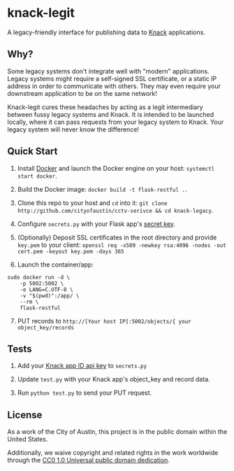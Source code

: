 #  knack-legit

A legacy-friendly interface for publishing data to [Knack](http://knack.com) applications.

## Why?

Some legacy systems don't integrate well with "modern" applications. Legacy systems might require a self-signed SSL certificate, or a static IP address in order to communicate with others. They may even require your downstream application to be on the same network!

Knack-legit cures these headaches by acting as a legit intermediary between fussy legacy systems and Knack. It is intended to be launched locally, where it can pass requests from your legacy system to Knack. Your legacy system will never know the difference!

##  Quick Start

1. Install [Docker](https://docs.docker.com/) and launch the Docker engine on your host: `systemctl start docker`.

2. Build the Docker image: `docker build -t flask-restful .`.

3. Clone this repo to your host and `cd` into it: `git clone http://github.com/cityofaustin/cctv-serivce && cd knack-legacy`.

4. Configure `secrets.py` with your Flask app's [secret key](http://flask.pocoo.org/docs/0.12/quickstart/#sessions).

5. (Optionally) Deposit SSL certificates in the root directory and provide `key.pem` to your client:  `openssl req -x509 -newkey rsa:4096 -nodes -out cert.pem -keyout key.pem -days 365`

6. Launch the container/app: 

```
sudo docker run -d \
    -p 5002:5002 \
    -e LANG=C.UTF-8 \
    -v "$(pwd)":/app/ \
    --rm \
    flask-restful
```

7. PUT records to `http://[Your host IP]:5002/objects/{ your object_key/records`

## Tests

1. Add your [Knack app ID api key](https://www.knack.com/developer-documentation/#object-based-post) to `secrets.py`  

2. Update `test.py` with your Knack app's object_key and record data.

3. Run `python test.py` to send your PUT request.

## License

As a work of the City of Austin, this project is in the public domain within the United States.

Additionally, we waive copyright and related rights in the work worldwide through the [CC0 1.0 Universal public domain dedication](https://creativecommons.org/publicdomain/zero/1.0/).